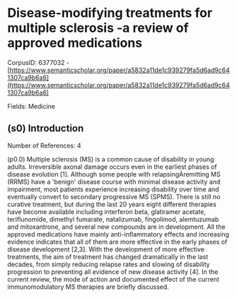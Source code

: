 # Disease-modifying treatments for multiple sclerosis -a review of approved medications

CorpusID: 6377032 - [https://www.semanticscholar.org/paper/a5832a11de1c939279fa5d6ad9c641307ca9b6a6](https://www.semanticscholar.org/paper/a5832a11de1c939279fa5d6ad9c641307ca9b6a6)

Fields: Medicine

## (s0) Introduction
Number of References: 4

(p0.0) Multiple sclerosis (MS) is a common cause of disability in young adults. Irreversible axonal damage occurs even in the earliest phases of disease evolution [1]. Although some people with relapsingÀremitting MS (RRMS) have a 'benign' disease course with minimal disease activity and impairment, most patients experience increasing disability over time and eventually convert to secondary progressive MS (SPMS). There is still no curative treatment, but during the last 20 years eight different therapies have become available including interferon beta, glatiramer acetate, teriflunomide, dimethyl fumarate, natalizumab, fingolimod, alemtuzumab and mitoxantrone, and several new compounds are in development. All the approved medications have mainly anti-inflammatory effects and increasing evidence indicates that all of them are more effective in the early phases of disease development [2,3]. With the development of more effective treatments, the aim of treatment has changed dramatically in the last decades, from simply reducing relapse rates and slowing of disability progression to preventing all evidence of new disease activity [4]. In the current review, the mode of action and documented effect of the current immunomodulatory MS therapies are briefly discussed.
